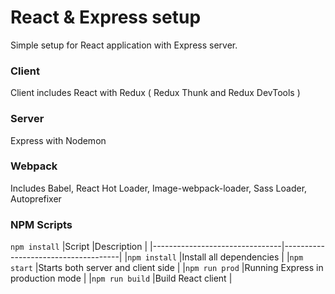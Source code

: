 # React & Express setup

Simple setup for React application with Express server. 

### Client
Client includes React with Redux ( Redux Thunk and Redux DevTools )

### Server
Express with Nodemon

### Webpack
Includes Babel, React Hot Loader, Image-webpack-loader, Sass Loader, Autoprefixer

### NPM Scripts
`npm install` 
|Script                          |Description                         |
|--------------------------------|-------------------------------------|
|`npm install`          		     |Install all dependencies   |
|`npm start`            		     |Starts both server and client side   |
|`npm run prod`            		   |Running Express in production mode	  |
|`npm run build`				         |Build React client					          |

